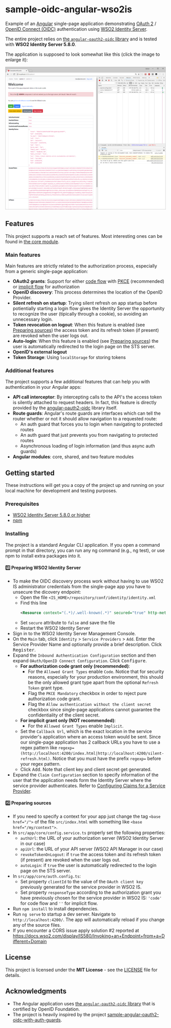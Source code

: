 # sample-oidc-angular-wso2is

Example of an [Angular](https://angular.io/) single-page application demonstrating [OAuth 2](https://oauth.net/2/) / [OpenID Connect (OIDC)](https://openid.net/connect/) authentication using [WSO2 Identity Server](https://wso2.com/identity-and-access-management/).

The entire project relies on [the `angular-oauth2-oidc` library](https://github.com/manfredsteyer/angular-oauth2-oidc) and is tested with **WSO2 Identity Server 5.8.0**.

The application is supposed to look somewhat like this (click the image to enlarge it):
<p align="center">
  <a href="screenshot-001.png">
    <img alt="Application Screenshot" width="600" src="screenshot-001.png"/>
  </a>
</p>


## Features
This project supports a reach set of features.
Most interesting ones can be found in [the core module](./src/app/core).

### Main features
Main features are strictly related to the authorization process, especially from a generic single-page application:
- **OAuth2 grants**: Support for either [code flow](https://oauth.net/2/grant-types/authorization-code/) with [PKCE](https://oauth.net/2/pkce/) (recommended) or [implicit flow](https://oauth.net/2/grant-types/implicit/) for authorization
- **OpenID discovery**: This process determines the location of the OpenID Provider.
- **Silent refresh on startup**: Trying silent refresh on app startup before potientially starting a login flow gives the Identity Server the opportunity to recognize the user (tipically through a cookie), so avoiding an unnecessary login.
- **Token revocation on logout**: When this feature is enabled (see [Preparing sources](#two-preparing-sources)) the access token and its refresh token (if present) are revoked when the user logs out.
- **Auto-login**: When this feature is enabled (see [Preparing sources](#two-preparing-sources)) the user is automatically redirected to the login page on the STS server.
- **OpenID's external logout**
- **Token Storage**: Using `localStorage` for storing tokens

### Additional features
The project supports a few additional features that can help you with authentication in your Angular apps:
- **API call interceptor**: By intercepting calls to the API's the access token is silently attached to request headers. In fact, this feature is directly provided by the [angular-oauth2-oidc](https://github.com/manfredsteyer/angular-oauth2-oidc) library itself.
- **Route guards**: Angular's route guards are interfaces which can tell the router whether or not it should allow navigation to a requested route: 
  - An auth guard that forces you to login when navigating to protected routes
  - An auth guard that just prevents you from navigating to protected routes
  - Asynchronous loading of login information (and thus async auth guards)
- **Angular modules**: core, shared, and two feature modules

## Getting started
These instructions will get you a copy of the project up and running on your local machine for development and testing purposes.

### Prerequisites
- [WSO2 Identity Server 5.8.0 or higher](https://wso2.com/identity-and-access-management/)
- [npm](https://www.npmjs.com/get-npm)

### Installing
The project is a standard Angular CLI application. If you open a command prompt in that directory, you can run any ng command (e.g., ng test), or use npm to install extra packages into it.

#### :one: Preparing WSO2 Identity Server
- To make the OIDC discovery process work without having to use WSO2 IS administrator credentials from the single-page app you have to unsecure the dicovery endpoint:
  - Open the file `<IS_HOME>/repository/conf/identity/identity.xml`
  - Find this line
    ```xml
    <Resource context="(.*)/.well-known(.*)" secured="true" http-method="all"/>
    ```
  - Set `secure` attribute to `false` and save the file
  - Restart the WSO2 Identity Server
- Sign in to the WSO2 Identity Server Management Console.
- On the `Main` tab, click `Identity` > `Service Providers` > `Add`. Enter the Service Provider Name and optionally provide a brief description. Click <kbd>Register</kbd>.
- Expand the `Inbound Authentication Configuration` section and then expand `OAuth/OpenID Connect Configuration`. Click <kbd>Configure</kbd>.
  - **For authorization code grant only (recommended)**:
    - For the `Allowed Grant Types` enable `Code`. Notice that for security reasons, especially for your production environment, this should be the only allowed grant type apart from the optional `Refresh Token` grant type.
    - Flag the `PKCE Mandatory` checkbox in order to reject pure authorization code grant.
    - Flag the `Allow authentication without the client secret` checkbox since single-page applications cannot guarantee the confidentiality of the client secret. 
  - **For implicit grant only (NOT recommended)**:
    - For the `Allowed Grant Types` enable `Implicit`.
  - Set the `Callback Url`, which is the exact location in the service provider's application where an access token would be sent. Since our single-page application has 2 callback URLs you have to use a regex pattern like `regexp=(http://localhost:4200/index.html|http://localhost:4200/silent-refresh.html)`. Notice that you must have the prefix `regexp=` before your regex pattern.
  - Click <kbd>Add</kbd>. Note that client key and client secret get generated.
- Expand the `Claim Configuration` section to specify information of the user that the application needs form the Identity Server where the service provider authenticates. Refer to [Configuring Claims for a Service Provider](https://docs.wso2.com/display/IS580/Configuring+Claims+for+a+Service+Provider).

#### :two: Preparing sources
- If you need to specify a context for your app just change the tag `<base href="/">` of the file `src/index.html` with something like `<base href="/my/context">`. 
- In `src/app/core/config.service.ts` properly set the following properties:
  - `authUrl`: the URL of your authorization server (WSO2 Identity Server in our case)
  - `apiUrl`: the URL of your API server (WSO2 API Manager in our case)
  - `revokeTokenOnLogout`: if `true` the access token and its refresh token (if present) are revoked when the user logs out.
  - `autoLogin`: if `true` the user is automatically redirected to the login page on the STS server.
- In `src/app/core/auth.config.ts`:
  - Set property `clientId` to the value of the `OAuth client key` previously generated for the service provider in WSO2 IS.
  - Set property `responseType` according to the authorization grant you have previously chosen for the service provider in WSO2 IS: `'code'` for code flow and `''` for implicit flow.
- Run `npm install` to install dependencies.
- Run `ng serve` to startup a dev server. Navigate to `http://localhost:4200/`. The app will automatically reload if you change any of the source files.
- If you encounter a CORS issue apply solution #2 reported at https://docs.wso2.com/display/IS580/Invoking+an+Endpoint+from+a+Different+Domain

## License

This project is licensed under the **MIT License** - see the [LICENSE](LICENSE) file for details.

## Acknowledgments

* The Angular application uses [the `angular-oauth2-oidc` library](https://github.com/manfredsteyer/angular-oauth2-oidc) that is certified by OpenID Foundation.
* The project is heavily inspired by the project [sample-angular-oauth2-oidc-with-auth-guards](https://github.com/jeroenheijmans/sample-angular-oauth2-oidc-with-auth-guards).
